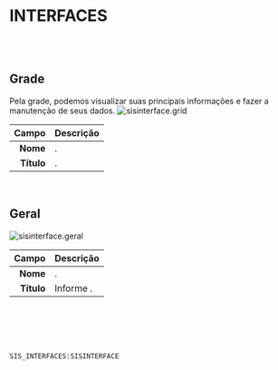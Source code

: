 # INTERFACES
<br>
<br>

## Grade
Pela grade, podemos visualizar suas principais informações e fazer a manutenção de seus dados.
![sisinterface.grid](https://raw.githubusercontent.com/netforcews/docs-siscom/master/geral/imagens/sisinterface.grid.png)

Campo | Descrição
--:|---
**Nome** | .
**Título** | .
<br>

## Geral
![sisinterface.geral](https://raw.githubusercontent.com/netforcews/docs-siscom/master/geral/imagens/sisinterface.geral.png)

Campo | Descrição
--:|---
**Nome** | .
**Título** | Informe .
<br>
<br>
<br>
<br>

```SIS_INTERFACES:SISINTERFACE```
